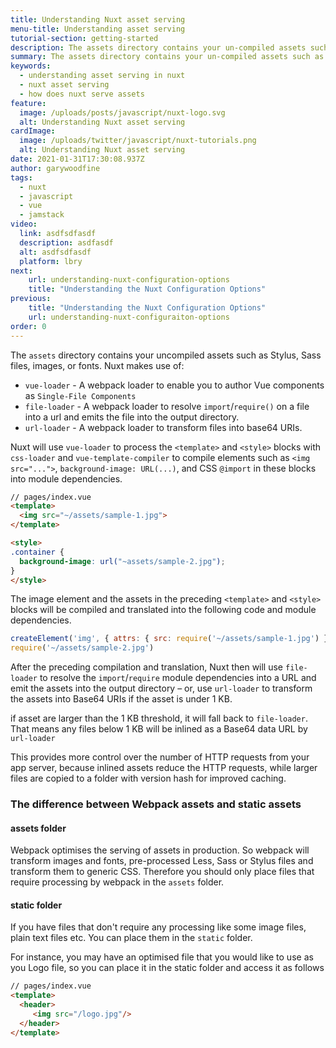 ```yaml
---
title: Understanding Nuxt asset serving
menu-title: Understanding asset serving
tutorial-section: getting-started
description: The assets directory contains your un-compiled assets such as Stylus or Sass files, images, or fonts.
summary: The assets directory contains your un-compiled assets such as Stylus or Sass files, images, or fonts.
keywords:
  - understanding asset serving in nuxt
  - nuxt asset serving
  - how does nuxt serve assets
feature:
  image: /uploads/posts/javascript/nuxt-logo.svg
  alt: Understanding Nuxt asset serving
cardImage:
  image: /uploads/twitter/javascript/nuxt-tutorials.png
  alt: Understanding Nuxt asset serving
date: 2021-01-31T17:30:08.937Z
author: garywoodfine
tags:
  - nuxt
  - javascript
  - vue
  - jamstack
video:
  link: asdfsdfasdf
  description: asdfasdf
  alt: asdfsdfasdf
  platform: lbry
next:
    url: understanding-nuxt-configuration-options
    title: "Understanding the Nuxt Configuration Options"
previous:
    title: "Understanding the Nuxt Configuration Options"
    url: understanding-nuxt-configuraiton-options
order: 0
---
```


The `assets` directory contains your uncompiled assets such as Stylus, Sass files, images, or fonts. Nuxt makes use of:
* `vue-loader` - A webpack loader to enable you to author Vue components as `Single-File Components`
* `file-loader` - A webpack loader to resolve `import`/`require()` on a file into a url and emits the file into 
  the output directory.
* `url-loader` - A webpack loader to transform files into base64 URIs.

Nuxt will use `vue-loader` to process the `<template>` and `<style>` blocks with `css-loader` and `vue-template-compiler`
to compile elements such as `<img src="...">`, `background-image: URL(...)`, and CSS `@import` in these blocks into 
module dependencies. 

```html
// pages/index.vue
<template>
  <img src="~/assets/sample-1.jpg">
</template>

<style>
.container {
  background-image: url("~assets/sample-2.jpg");
}
</style>
```
The image element and the assets in the preceding `<template>` and `<style>` blocks will be compiled and translated 
into the following code and module dependencies.

```javascript
createElement('img', { attrs: { src: require('~/assets/sample-1.jpg') }})
require('~/assets/sample-2.jpg')
```

After the preceding compilation and translation, Nuxt then will use `file-loader` to resolve the `import`/`require`
module dependencies into a URL and emit the assets into the output directory – or, use `url-loader` to transform the 
assets into Base64 URIs if the asset is under 1 KB. 

if asset are larger than the 1 KB threshold, it will fall back to `file-loader`. That means any files below 1 KB will 
be inlined as a Base64 data URL by `url-loader`

This provides more control over the number of HTTP requests from your app server, because inlined assets reduce the 
HTTP requests, while larger files are copied to a folder with version hash for improved caching.

### The difference between Webpack assets and static assets

#### assets folder
Webpack optimises the serving of assets in production. So webpack will transform images and fonts, pre-processed Less,
Sass or Stylus files and transform them to generic CSS.  Therefore you should only place files that require processing
by webpack in the `assets` folder.

#### static folder

If you have files that don't require any processing like some image files, plain text files etc. You can place them 
in the `static` folder.

For instance, you may have an optimised file that you would like to use as you Logo file, so you can place it in the
static folder and access it as follows

```html
// pages/index.vue
<template>
  <header>
     <img src="/logo.jpg"/>
  </header>
</template>
```

